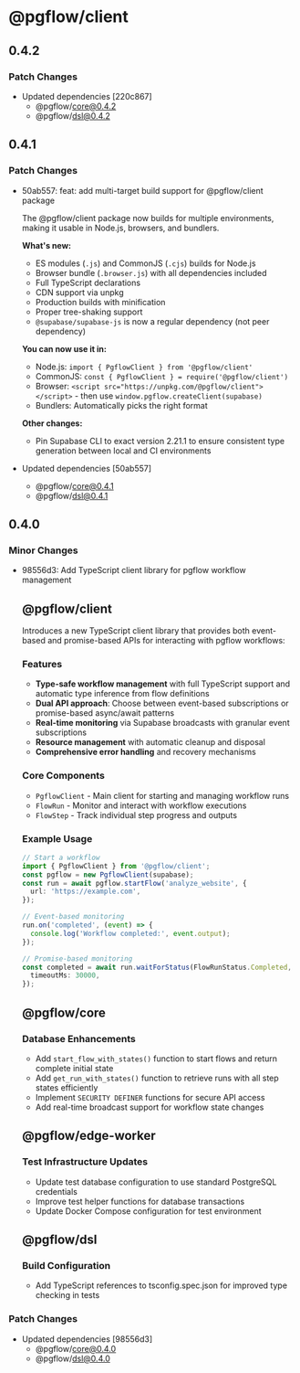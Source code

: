 # @pgflow/client

## 0.4.2

### Patch Changes

- Updated dependencies [220c867]
  - @pgflow/core@0.4.2
  - @pgflow/dsl@0.4.2

## 0.4.1

### Patch Changes

- 50ab557: feat: add multi-target build support for @pgflow/client package

  The @pgflow/client package now builds for multiple environments, making it usable in Node.js, browsers, and bundlers.

  **What's new:**

  - ES modules (`.js`) and CommonJS (`.cjs`) builds for Node.js
  - Browser bundle (`.browser.js`) with all dependencies included
  - Full TypeScript declarations
  - CDN support via unpkg
  - Production builds with minification
  - Proper tree-shaking support
  - `@supabase/supabase-js` is now a regular dependency (not peer dependency)

  **You can now use it in:**

  - Node.js: `import { PgflowClient } from '@pgflow/client'`
  - CommonJS: `const { PgflowClient } = require('@pgflow/client')`
  - Browser: `<script src="https://unpkg.com/@pgflow/client"></script>` - then use `window.pgflow.createClient(supabase)`
  - Bundlers: Automatically picks the right format

  **Other changes:**

  - Pin Supabase CLI to exact version 2.21.1 to ensure consistent type generation between local and CI environments

- Updated dependencies [50ab557]
  - @pgflow/core@0.4.1
  - @pgflow/dsl@0.4.1

## 0.4.0

### Minor Changes

- 98556d3: Add TypeScript client library for pgflow workflow management

  ## @pgflow/client

  Introduces a new TypeScript client library that provides both event-based and promise-based APIs for interacting with pgflow workflows:

  ### Features

  - **Type-safe workflow management** with full TypeScript support and automatic type inference from flow definitions
  - **Dual API approach**: Choose between event-based subscriptions or promise-based async/await patterns
  - **Real-time monitoring** via Supabase broadcasts with granular event subscriptions
  - **Resource management** with automatic cleanup and disposal
  - **Comprehensive error handling** and recovery mechanisms

  ### Core Components

  - `PgflowClient` - Main client for starting and managing workflow runs
  - `FlowRun` - Monitor and interact with workflow executions
  - `FlowStep` - Track individual step progress and outputs

  ### Example Usage

  ```typescript
  // Start a workflow
  import { PgflowClient } from '@pgflow/client';
  const pgflow = new PgflowClient(supabase);
  const run = await pgflow.startFlow('analyze_website', {
    url: 'https://example.com',
  });

  // Event-based monitoring
  run.on('completed', (event) => {
    console.log('Workflow completed:', event.output);
  });

  // Promise-based monitoring
  const completed = await run.waitForStatus(FlowRunStatus.Completed, {
    timeoutMs: 30000,
  });
  ```

  ## @pgflow/core

  ### Database Enhancements

  - Add `start_flow_with_states()` function to start flows and return complete initial state
  - Add `get_run_with_states()` function to retrieve runs with all step states efficiently
  - Implement `SECURITY DEFINER` functions for secure API access
  - Add real-time broadcast support for workflow state changes

  ## @pgflow/edge-worker

  ### Test Infrastructure Updates

  - Update test database configuration to use standard PostgreSQL credentials
  - Improve test helper functions for database transactions
  - Update Docker Compose configuration for test environment

  ## @pgflow/dsl

  ### Build Configuration

  - Add TypeScript references to tsconfig.spec.json for improved type checking in tests

### Patch Changes

- Updated dependencies [98556d3]
  - @pgflow/core@0.4.0
  - @pgflow/dsl@0.4.0
